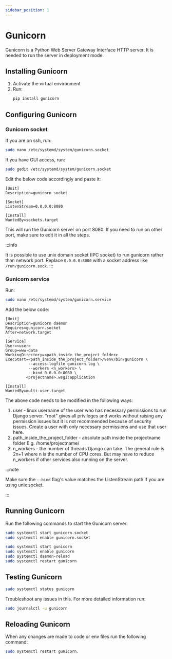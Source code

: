 ```yaml
---
sidebar_position: 1
---
```


# Gunicorn

Gunicorn is a Python Web Server Gateway Interface HTTP server. It is needed to run the server in deployment mode. 

## Installing Gunicorn

1. Activate the virtual environment
2. Run:
    ```bash
    pip install gunicorn
    ```

## Configuring Gunicorn

### Gunicorn socket

If you are on ssh, run:
```bash
sudo nano /etc/systemd/system/gunicorn.socket
```

If you have GUI access, run:
```bash
sudo gedit /etc/systemd/system/gunicorn.socket
```

Edit the below code accordingly and paste it:
```unit title="/etc/systemd/system/gunicorn.socket"
[Unit]
Description=gunicorn socket

[Socket]
ListenStream=0.0.0.0:8080

[Install]
WantedBy=sockets.target
```

This will run the Gunicorn server on port 8080. If you need to run on other port, make sure to edit it in all the steps.

:::info

It is possible to use unix domain socket (IPC socket) to run gunicorn rather than network port. Replace `0.0.0.0:8000` with a socket address like `/run/gunicorn.sock`.
:::

### Gunicorn service

Run:

```bash
sudo nano /etc/systemd/system/gunicorn.service
```

Add the below code:

```unit title="/etc/systemd/system/gunicorn.service"
[Unit]
Description=gunicorn daemon
Requires=gunicorn.socket
After=network.target

[Service]
User=<user>
Group=www-data
WorkingDirectory=<path_inside_the_project_folder>
ExecStart=<path_inside_the_project_folder>/venv/bin/gunicorn \
          --access-logfile gunicorn.log \
          --workers <n_workers> \
          --bind 0.0.0.0:8080 \
         <projectname>.wsgi:application

[Install]
WantedBy=multi-user.target
```

The above code needs to be modified in the following ways:
1. user - linux username of the user who has necessary permissions to run Django server. "root" gives all privileges and works without raising any permission issues but it is not recommended because of security issues. Create a user with only necessary permissions and use that user here.
1. path_inside_the_project_folder - absolute path inside the projectname folder
    E.g. /home/projectname/
1. n_workers - the number of threads Django can take. The general rule is 2n+1 where n is the number of CPU cores. But may have to reduce n_workers if other services also running on the server.

:::note

Make sure the `--bind` flag's value matches the ListenStream path if you are using unix socket.

:::

## Running Gunicorn

Run the following commands to start the Gunicorn server:

```bash
sudo systemctl start gunicorn.socket
sudo systemctl enable gunicorn.socket

sudo systemctl start gunicorn
sudo systemctl enable gunicorn
sudo systemctl daemon-reload
sudo systemctl restart gunicorn
```

## Testing Gunicorn
``` bash
sudo systemctl status gunicorn
```

Troubleshoot any issues in this. For more detailed information run:

```bash
sudo journalctl -u gunicorn
```

## Reloading Gunicorn
When any changes are made to code or env files run the following command:

```bash
sudo systemctl restart gunicorn.
```
